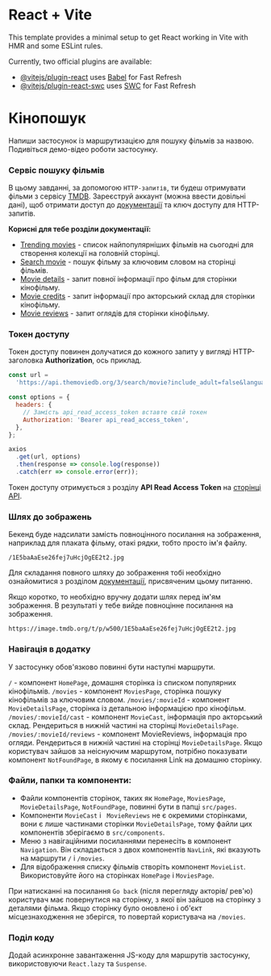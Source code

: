# React + Vite

This template provides a minimal setup to get React working in Vite with HMR and
some ESLint rules.

Currently, two official plugins are available:

- [@vitejs/plugin-react](https://github.com/vitejs/vite-plugin-react/blob/main/packages/plugin-react/README.md)
  uses [Babel](https://babeljs.io/) for Fast Refresh
- [@vitejs/plugin-react-swc](https://github.com/vitejs/vite-plugin-react-swc)
  uses [SWC](https://swc.rs/) for Fast Refresh

# Кінопошук

Напиши застосунок із маршрутизацією для пошуку фільмів за назвою. Подивіться
демо-відео роботи застосунку.

### Сервіс пошуку фільмів

В цьому завданні, за допомогою `HTTP-запитів`, ти будеш отримувати фільми з
сервісу [TMDB](https://www.themoviedb.org/). Зареєструй аккаунт (можна ввести
довільні дані), щоб отримати доступ до
[документації](https://developer.themoviedb.org/docs/getting-started) та ключ
доступу для HTTP-запитів.

**Корисні для тебе розділи документації:**

- [Trending movies](https://developer.themoviedb.org/reference/trending-movies) -
  список найпопулярніших фільмів на сьогодні для створення колекції на головній
  сторінці.
- [Search movie](https://developer.themoviedb.org/reference/search-movie) -
  пошук фільму за ключовим словом на сторінці фільмів.
- [Movie details](https://developer.themoviedb.org/reference/movie-details) -
  запит повної інформації про фільм для сторінки кінофільму.
- [Movie credits](https://developer.themoviedb.org/reference/movie-credits) -
  запит інформації про акторський склад для сторінки кінофільму.
- [Movie reviews](https://developer.themoviedb.org/reference/movie-reviews) -
  запит оглядів для сторінки кінофільму.

### Токен доступу

Токен доступу повинен долучатися до кожного запиту у вигляді HTTP-заголовка
**Authorization**, ось приклад.

```js
const url =
  'https://api.themoviedb.org/3/search/movie?include_adult=false&language=en-US&page=1';

const options = {
  headers: {
    // Замість api_read_access_token вставте свій токен
    Authorization: 'Bearer api_read_access_token',
  },
};

axios
  .get(url, options)
  .then(response => console.log(response))
  .catch(err => console.error(err));
```

Токен доступу отримується з розділу **API Read Access Token** на
[сторінці API](https://www.themoviedb.org/settings/api).

### Шлях до зображень

Бекенд буде надсилати замість повноцінного посилання на зображення, наприклад
для плаката фільму, отакі рядки, тобто просто ім'я файлу.

`/1E5baAaEse26fej7uHcjOgEE2t2.jpg `

Для складання повного шляху до зображення тобі необхідно ознайомитися з розділом
[документації](https://developer.themoviedb.org/docs/image-basics), присвяченим
цьому питанню.

Якщо коротко, то необхідно вручну додати шлях перед ім'ям зображення. В
результаті у тебе вийде повноцінне посилання на зображення.

`https://image.tmdb.org/t/p/w500/1E5baAaEse26fej7uHcjOgEE2t2.jpg `

### Навігація в додатку

У застосунку обов'язково повинні бути наступні маршрути.

`/` - компонент `HomePage`, домашня сторінка із списком популярних кінофільмів.
`/movies` - компонент `MoviesPage`, сторінка пошуку кінофільмів за ключовим
словом. `/movies/:movieId` - компонент `MovieDetailsPage`, сторінка із детальною
інформацією про кінофільм. `/movies/:movieId/cast` - компонент `MovieCast`,
інформація про акторський склад. Рендериться в нижній частині на сторінці
`MovieDetailsPage`. `/movies/:movieId/reviews` - компонент MovieReviews,
інформація про огляди. Рендериться в нижній частині на сторінці
`MovieDetailsPage`. Якщо користувач зайшов за неіснуючим маршрутом, потрібно
показувати компонент `NotFoundPage`, в якому є посилання Link на домашню
сторінку.

### Файли, папки та компоненти:

- Файли компонентів сторінок, таких як `HomePage`, `MoviesPage`,
  `MovieDetailsPage`, `NotFoundPage`, повинні бути в папці `src/pages`.
- Компоненти `MovieCast` і ` MovieReviews` не є окремими сторінками, вони є лише
  частинами сторінки `MovieDetailsPage`, тому файли цих компонентів зберігаємо в
  `src/components`.
- Меню з навігаційними посиланнями перенесіть в компонент `Navigation`. Він
  складається з двох компонентів `NavLink`, які вказують на маршрути `/` і
  `/movies`.
- Для відображення списку фільмів створіть компонент `MovieList`. Використовуйте
  його на сторінках `HomePage` і `MoviesPage`.

При натисканні на посилання `Go back` (після перегляду акторів/ рев'ю)
користувач має повернутися на сторінку, з якої він зайшов на сторінку з деталями
фільма. Якщо сторінку було оновлено і об'єкт місцезнаходження не зберігся, то
повертай користувача на `/movies`.

### Поділ коду

Додай асинхронне завантаження JS-коду для маршрутів застосунку, використовуючи
`React.lazy` та `Suspense`.
